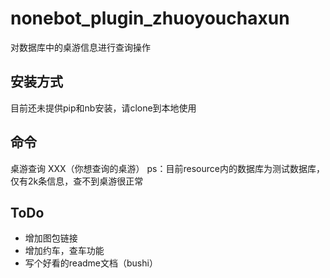 # nonebot_plugin_zhuoyouchaxun
对数据库中的桌游信息进行查询操作

## 安装方式
目前还未提供pip和nb安装，请clone到本地使用

## 命令
桌游查询 XXX（你想查询的桌游）
ps：目前resource内的数据库为测试数据库，仅有2k条信息，查不到桌游很正常

## ToDo
- 增加图包链接
- 增加约车，查车功能
- 写个好看的readme文档（bushi）
